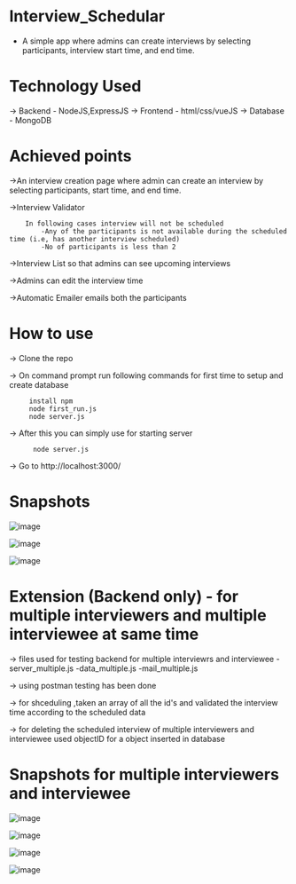 # Interview_Schedular
- A simple app where admins can create interviews by selecting participants, interview start time, and end time.

# Technology Used

-> Backend -  NodeJS,ExpressJS
-> Frontend - html/css/vueJS
-> Database - MongoDB

# Achieved points 
   ->An interview creation page where admin can create an interview by selecting participants, start time, and end time.

   ->Interview Validator

        In following cases interview will not be scheduled
            -Any of the participants is not available during the scheduled time (i.e, has another interview scheduled)
            -No of participants is less than 2

   ->Interview List so that admins can see upcoming interviews

   ->Admins can edit the interview time

   ->Automatic Emailer emails both the participants 

# How to use 

-> Clone the repo

-> On command prompt run following commands for first time to setup and create database

         install npm
         node first_run.js
         node server.js
         
         
-> After this you can simply use for starting server

          node server.js

-> Go to http://localhost:3000/


# Snapshots
![image](https://user-images.githubusercontent.com/55046087/143577778-f756713e-dd56-4c89-b970-42f34961a33f.png)
 
 ![image](https://user-images.githubusercontent.com/55046087/143578081-58a27c1f-3885-49b7-b098-9fac0ff8b89d.png)
 
![image](https://user-images.githubusercontent.com/55046087/143578601-b9f8b346-6804-40f1-a456-e2e2ccb4afa0.png)


# Extension (Backend only) - for multiple interviewers and multiple interviewee at same time 

-> files used for testing backend for multiple interviewrs and interviewee
             -server_multiple.js
             -data_multiple.js
             -mail_multiple.js

-> using postman testing has been done 

-> for shceduling ,taken an array of all the id's and validated the interview time according to the scheduled data

-> for deleting the scheduled interview of multiple interviewers and interviewee used objectID for a object inserted in database

# Snapshots for multiple interviewers and interviewee

![image](https://user-images.githubusercontent.com/55046087/143619681-c7e97eb2-f48c-4432-ad45-f0c7e9f2fadb.png)

![image](https://user-images.githubusercontent.com/55046087/143619714-ce1e3d69-37d8-41de-9494-0bd40f8e889e.png)

![image](https://user-images.githubusercontent.com/55046087/143619941-9a2019bb-3f98-4ca0-9c17-f4bb253b0a2c.png)

![image](https://user-images.githubusercontent.com/55046087/143620228-c4c30816-3b9b-428b-a24e-c60e95863ede.png)

